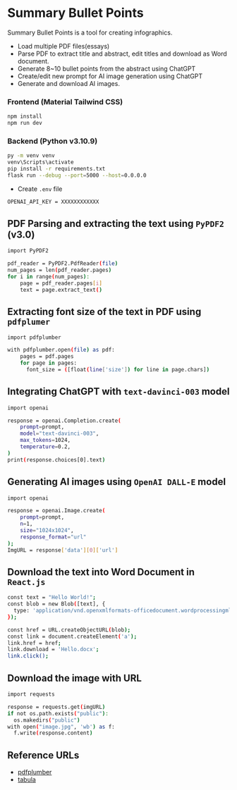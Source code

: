 # Summary Bullet Points

Summary Bullet Points is a tool for creating infographics.

- Load multiple PDF files(essays)
- Parse PDF to extract title and abstract, edit titles and download as Word document.
- Generate 8~10 bullet points from the abstract using ChatGPT
- Create/edit new prompt for AI image generation using ChatGPT
- Generate and download AI images.

### Frontend (Material Tailwind CSS)

```sh
npm install
npm run dev
```

### Backend (Python v3.10.9)

```sh
py -m venv venv
venv\Scripts\activate
pip install -r requirements.txt
flask run --debug --port=5000 --host=0.0.0.0
```

- Create `.env` file

```sh
OPENAI_API_KEY = XXXXXXXXXXXX
```

## PDF Parsing and extracting the text using `PyPDF2` (v3.0)

```sh
import PyPDF2

pdf_reader = PyPDF2.PdfReader(file)
num_pages = len(pdf_reader.pages)
for i in range(num_pages):
    page = pdf_reader.pages[i]
    text = page.extract_text()
```

## Extracting font size of the text in PDF using `pdfplumer`

```sh
import pdfplumber

with pdfplumber.open(file) as pdf:
    pages = pdf.pages
    for page in pages:
      font_size = ([float(line['size']) for line in page.chars])
```

## Integrating ChatGPT with `text-davinci-003` model

```sh
import openai

response = openai.Completion.create(
    prompt=prompt,
    model="text-davinci-003",
    max_tokens=1024,
    temperature=0.2,
)
print(response.choices[0].text)
```

## Generating AI images using `OpenAI DALL-E` model

```sh
import openai

response = openai.Image.create(
    prompt=prompt,
    n=1,
    size="1024x1024",
    response_format="url"
);
ImgURL = response['data'][0]['url']
```

## Download the text into Word Document in `React.js`

```sh
const text = "Hello World!";
const blob = new Blob([text], {
  type: 'application/vnd.openxmlformats-officedocument.wordprocessingml.document'
});

const href = URL.createObjectURL(blob);
const link = document.createElement('a');
link.href = href;
link.download = 'Hello.docx';
link.click();
```

## Download the image with URL

```sh
import requests

response = requests.get(imgURL)
if not os.path.exists("public"):
  os.makedirs("public")
with open("image.jpg", 'wb') as f:
  f.write(response.content)
```

## Reference URLs

- [pdfplumber](https://github.com/jsvine/pdfplumber)
- [tabula](https://github.com/chezou/tabula-py/blob/master/examples/tabula_example.ipynb)

